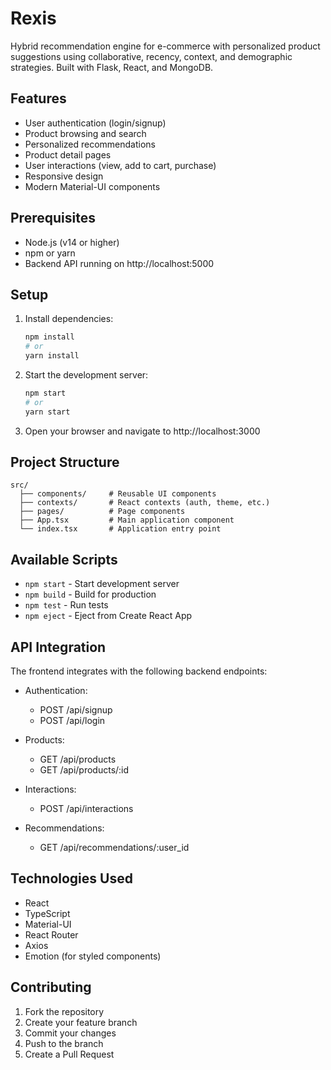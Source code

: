 # Rexis

Hybrid recommendation engine for e-commerce with personalized product suggestions using collaborative, recency, context, and demographic strategies. Built with Flask, React, and MongoDB.

## Features

- User authentication (login/signup)
- Product browsing and search
- Personalized recommendations
- Product detail pages
- User interactions (view, add to cart, purchase)
- Responsive design
- Modern Material-UI components

## Prerequisites

- Node.js (v14 or higher)
- npm or yarn
- Backend API running on http://localhost:5000

## Setup

1. Install dependencies:
   ```bash
   npm install
   # or
   yarn install
   ```

2. Start the development server:
   ```bash
   npm start
   # or
   yarn start
   ```

3. Open your browser and navigate to http://localhost:3000

## Project Structure

```
src/
  ├── components/     # Reusable UI components
  ├── contexts/       # React contexts (auth, theme, etc.)
  ├── pages/          # Page components
  ├── App.tsx         # Main application component
  └── index.tsx       # Application entry point
```

## Available Scripts

- `npm start` - Start development server
- `npm build` - Build for production
- `npm test` - Run tests
- `npm eject` - Eject from Create React App

## API Integration

The frontend integrates with the following backend endpoints:

- Authentication:
  - POST /api/signup
  - POST /api/login

- Products:
  - GET /api/products
  - GET /api/products/:id

- Interactions:
  - POST /api/interactions

- Recommendations:
  - GET /api/recommendations/:user_id

## Technologies Used

- React
- TypeScript
- Material-UI
- React Router
- Axios
- Emotion (for styled components)

## Contributing

1. Fork the repository
2. Create your feature branch
3. Commit your changes
4. Push to the branch
5. Create a Pull Request 
